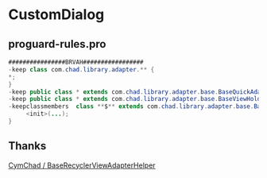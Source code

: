 # CustomDialog



## proguard-rules.pro

```java
################BRVAH#################
-keep class com.chad.library.adapter.** {
*;
}
-keep public class * extends com.chad.library.adapter.base.BaseQuickAdapter
-keep public class * extends com.chad.library.adapter.base.BaseViewHolder
-keepclassmembers  class **$** extends com.chad.library.adapter.base.BaseViewHolder {
     <init>(...);
}
```



## Thanks

[CymChad / BaseRecyclerViewAdapterHelper](https://github.com/CymChad/BaseRecyclerViewAdapterHelper)

